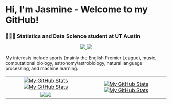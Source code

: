 # Hi, I'm Jasmine - Welcome to my GitHub!

### 👩🏻‍💻 Statistics and Data Science student at UT Austin

<p align="center">
	<a href="https://www.linkedin.com/in/jasminexu21/">
		<img src="https://img.shields.io/badge/LinkedIn-0077B5?style=for-the-badge&logo=linkedin&logoColor=white" />
	</a>
	<a href="jasminexu@utexas.edu">
		<img src="https://img.shields.io/badge/Gmail-D14836?style=for-the-badge&logo=gmail&logoColor=white" />
	</a>
</p>

My interests include sports (mainly the English Premier League), music, computational biology, astronomy/astrobiology, natural language processing, and machine learning.

<div align="center">
  <table>
      <tr>
          <td align="center"><a href="https://github.com/jasminex21#gh-light-mode-only"><img src="https://github-readme-stats.vercel.app/api?username=jasminex21&hide_rank=true&show_icons=true&theme=default&include_all_commits=true#gh-light-mode-only\&rank_icon=github" alt="My GitHub Stats"/></a><a href="https://github.com/jasminex21#gh-dark-mode-only"><img src="https://github-readme-stats.vercel.app/api?username=jasminex21&hide_rank=true&show_icons=true&theme=tokyonight&include_all_commits=true#gh-dark-mode-only" alt="My GitHub Stats"/></a></td>
          <td rowspan="2" align="center"><a href="https://github.com/jasminex21#gh-light-mode-only"><img src="https://github-readme-stats.vercel.app/api/top-langs/?username=jasminex21&layout=donut-vertical&hide=jupyter%20notebook&theme=default&langs_count=8#gh-light-mode-only" alt="My GitHub Stats"/></a><a href="https://github.com/jasminex21#gh-dark-mode-only"><img src="https://github-readme-stats.vercel.app/api/top-langs/?username=jasminex21&layout=donut-vertical&hide=jupyter%20notebook&theme=tokyonight&langs_count=8#gh-dark-mode-only" alt="My GitHub Stats"/></a></td>
      </tr>
      <tr>
          <td align="center"><a href="https://github.com/jasminex21#gh-light-mode-only"><img src="https://github-readme-streak-stats.herokuapp.com/?user=jasminex21&theme=default"/></a><a href="https://github.com/jasminex21#gh-dark-mode-only"><img src="https://github-readme-streak-stats.herokuapp.com/?user=jasminex21&theme=tokyonight"/></a></td>
      </tr>
  </table>
</div>

